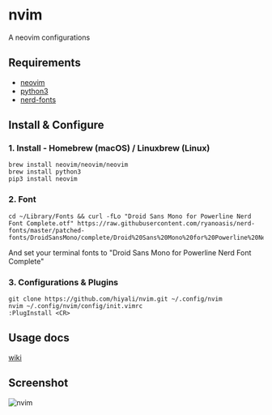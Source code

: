 # nvim
A neovim configurations

## Requirements
* [neovim](https://github.com/neovim/neovim/wiki/Installing-Neovim)
* [python3](https://www.python.org/)
* [nerd-fonts](https://github.com/ryanoasis/nerd-fonts#font-installation)

## Install & Configure
### 1. Install - Homebrew (macOS) / Linuxbrew (Linux)
```shell
brew install neovim/neovim/neovim
brew install python3
pip3 install neovim
```

### 2. Font
```shell
cd ~/Library/Fonts && curl -fLo "Droid Sans Mono for Powerline Nerd Font Complete.otf" https://raw.githubusercontent.com/ryanoasis/nerd-fonts/master/patched-fonts/DroidSansMono/complete/Droid%20Sans%20Mono%20for%20Powerline%20Nerd%20Font%20Complete.otf
```
And set your terminal fonts to "Droid Sans Mono for Powerline Nerd Font Complete"

### 3. Configurations & Plugins
```shell
git clone https://github.com/hiyali/nvim.git ~/.config/nvim
nvim ~/.config/nvim/config/init.vimrc
:PlugInstall <CR>
```

## Usage docs
[wiki](https://github.com/hiyali/nvim/wiki)

## Screenshot
![nvim](https://raw.githubusercontent.com/hiyali/nvim/master/assets/images/screenshot-8.png "nvim")
